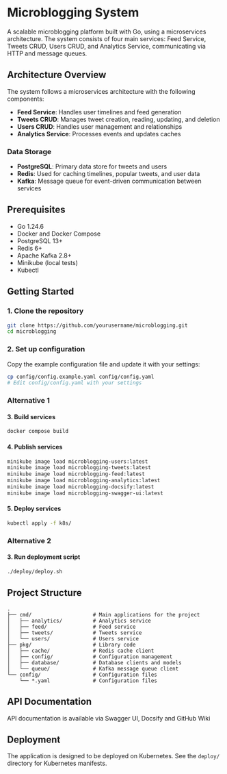 # Microblogging System

A scalable microblogging platform built with Go, using a microservices architecture. The system consists of four main services: Feed Service, Tweets CRUD, Users CRUD, and Analytics Service, communicating via HTTP and message queues.

## Architecture Overview

The system follows a microservices architecture with the following components:

- **Feed Service**: Handles user timelines and feed generation
- **Tweets CRUD**: Manages tweet creation, reading, updating, and deletion
- **Users CRUD**: Handles user management and relationships
- **Analytics Service**: Processes events and updates caches

### Data Storage

- **PostgreSQL**: Primary data store for tweets and users
- **Redis**: Used for caching timelines, popular tweets, and user data
- **Kafka**: Message queue for event-driven communication between services

## Prerequisites

- Go 1.24.6
- Docker and Docker Compose
- PostgreSQL 13+
- Redis 6+
- Apache Kafka 2.8+
- Minikube (local tests)
- Kubectl

## Getting Started

### 1. Clone the repository

```bash
git clone https://github.com/yourusername/microblogging.git
cd microblogging
```

### 2. Set up configuration

Copy the example configuration file and update it with your settings:

```bash
cp config/config.example.yaml config/config.yaml
# Edit config/config.yaml with your settings
```

### Alternative 1

#### 3. Build services

```bash
docker compose build
```

#### 4. Publish services

```bash
minikube image load microblogging-users:latest
minikube image load microblogging-tweets:latest
minikube image load microblogging-feed:latest
minikube image load microblogging-analytics:latest
minikube image load microblogging-docsify:latest
minikube image load microblogging-swagger-ui:latest
```

#### 5. Deploy services

```bash
kubectl apply -f k8s/
```

### Alternative 2

#### 3. Run deployment script

```bash
./deploy/deploy.sh
```

## Project Structure

```
.
├── cmd/                    # Main applications for the project
│   ├── analytics/          # Analytics service
│   ├── feed/               # Feed service
│   ├── tweets/             # Tweets service
│   └── users/              # Users service
├── pkg/                    # Library code
│   ├── cache/              # Redis cache client
│   ├── config/             # Configuration management
│   ├── database/           # Database clients and models
│   └── queue/              # Kafka message queue client
└── config/                 # Configuration files
    └── *.yaml              # Configuration files
```

## API Documentation

API documentation is available via Swagger UI, Docsify and GitHub Wiki

## Deployment

The application is designed to be deployed on Kubernetes. See the `deploy/` directory for Kubernetes manifests.
